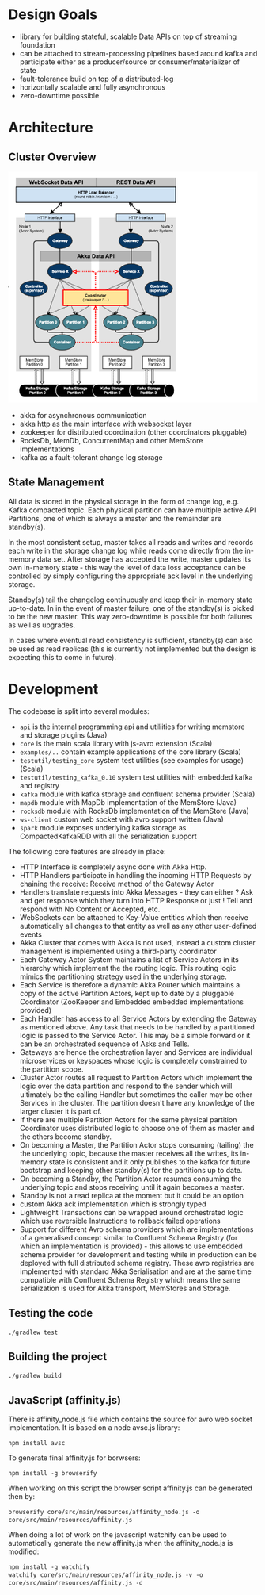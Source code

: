 # Design Goals 

 - library for building stateful, scalable Data APIs on top of streaming foundation
 - can be attached to stream-processing pipelines based around kafka and participate
   either as a producer/source or consumer/materializer of state 
 - fault-tolerance build on top of a distributed-log
 - horizontally scalable and fully asynchronous
 - zero-downtime possible
 
# Architecture
 

## Cluster Overview

 ![Cluster Architecture](doc/affinity.png)

 - akka for asynchronous communication 
 - akka http as the main interface with websocket layer
 - zookeeper for distributed coordination (other coordinators pluggable)
 - RocksDb, MemDb, ConcurrentMap and other MemStore implementations
 - kafka as a fault-tolerant change log storage

## State Management

All data is stored in the physical storage in the form
of change log, e.g. Kafka compacted topic. Each physical partition
can have multiple active API Partitions, one of which is 
always a master and the remainder are standby(s). 

In the most consistent setup, master takes all reads and writes 
and records each write in the storage change log while reads
come directly from the in-memory data set.
After storage has accepted the write, master updates its own 
in-memory state - this way the level of data loss acceptance can
be controlled by simply configuring the appropriate ack level
in the underlying storage.

Standby(s) tail the changelog continuously and keep their 
in-memory state up-to-date. In in the event of master failure, 
one of the standby(s) is picked to be the new master. This way
zero-downtime is possible for both failures as well as upgrades.

In cases where eventual read consistency is sufficient, standby(s) 
can also be used as read replicas (this is currently not implemented
but the design is expecting this to come in future).


# Development 

The codebase is split into several modules:

 - `api` is the internal programming api and utiliities for writing memstore and storage plugins (Java)
 - `core` is the main scala library with js-avro extension (Scala)
 - `examples/..` contain example applications of the core library (Scala)
 - `testutil/testing_core` system test utilities (see examples for usage) (Scala)
 - `testutil/testing_kafka_0.10` system test utilities with embedded kafka and registry
 - `kafka` module with kafka storage and confluent schema provider (Scala)
 - `mapdb` module with MapDb implementation of the MemStore (Java)
 - `rocksdb` module with RocksDb implementation of the MemStore (Java)
 - `ws-client` custom web socket with avro support written (Java)
 - `spark` module exposes underlying kafka storage as CompactedKafkaRDD with all the serialization support
 
The following core features are already in place:

 - HTTP Interface is completely async done with Akka Http. 
 - HTTP Handlers participate in handling the incoming HTTP Requests
    by chaining the receive: Receive method of the Gateway Actor
 - Handlers translate requests into Akka Messages - they can either ? Ask
    and get response which they turn into HTTP Response or just ! Tell
    and respond with No Content or Accepted, etc.
 - WebSockets can be attached to Key-Value entities which then receive 
    automatically all changes to that entity as well as any other 
    user-defined events 
 - Akka Cluster that comes with Akka is not used, instead a custom
    cluster management is implemented using a third-party coordinator
 - Each Gateway Actor System maintains a list of Service Actors 
    in its hierarchy which implement the the routing logic. This routing 
    logic mimics the partitioning strategy used in the underlying storage.
 - Each Service is therefore a dynamic Akka Router which maintains a copy 
    of the active Partition Actors, kept up to date by a pluggable 
    Coordinator (ZooKeeper and Embedded embedded implementations provided)
 - Each Handler has access to all Service Actors by extending the Gateway
    as mentioned above. Any task that needs to be handled by a partitioned
    logic is passed to the Service Actor. This may be a simple forward or 
    it can be an orchestrated sequence of Asks and Tells.
 - Gateways are hence the orchestration layer and Services are individual
    microservices or keyspaces whose logic is completely constrained to
    the partition scope.
 - Cluster Actor routes all request to Partition Actors which implement
    the logic over the data partition and respond to the sender which
    will ultimately be the calling Handler but sometimes the caller 
    may be other Services in the cluster. The partition doesn't have
    any knowledge of the larger cluster it is part of.
 - If there are multiple Partition Actors for the same physical partition
    Coordinator uses distributed logic to choose one of them as master
    and the others become standby.    
 - On becoming a Master, the Partition Actor stops consuming (tailing) 
    the the underlying topic, because the master receives all the writes, 
    its in-memory state is consistent and it only publishes to the kafka 
    for future bootstrap and keeping other standby(s) for the partitions 
    up to date.
 - On becoming a Standby, the Partition Actor resumes consuming the 
     underlying topic and stops receiving until it again becomes a master.
 - Standby is not a read replica at the moment but it could be an option
 - custom Akka ack implementation which is strongly typed
 - Lightweight Transactions can be wrapped around orchestrated logic
    which use reversible Instructions to rollback failed operations    
 - Support for different Avro schema providers which are implementations of 
    a generalised concept similar to Confluent Schema Registry (for which
    an implementation is provided) - this allows to use embedded schema 
    provider for development and testing while in production can be 
    deployed with full distributed schema registry. These avro registries
     are implemented with standard Akka Serialisation and are at the same
     time compatible with Confluent Schema Registry which means the same
     serialization is used for Akka transport, MemStores and Storage.
 

## Testing the code

    ./gradlew test    
    
## Building the project
        
    ./gradlew build

## JavaScript (affinity.js)

There is affinity_node.js file which contains the source for avro
web socket implementation. It is based on a node avsc.js library:

    npm install avsc


To generate final affinity.js for borwsers:

    npm install -g browserify

When working on this script the browser script affinity.js can
be generated then by:

    browserify core/src/main/resources/affinity_node.js -o core/src/main/resources/affinity.js
    
When doing a lot of work on the javascript watchify can be used
  to automatically generate the new affinity.js when the affinity_node.js
  is modified:

    npm install -g watchify
    watchify core/src/main/resources/affinity_node.js -v -o core/src/main/resources/affinity.js -d
 